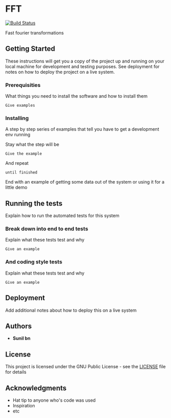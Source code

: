 # FFT

[![Build Status](https://api.travis-ci.org/Sunhick/pyFFT.svg?branch=master)](https://travis-ci.org/Sunhick/pyFFT)

Fast fourier transformations

## Getting Started

These instructions will get you a copy of the project up and running on your local machine for development and testing purposes. See deployment for notes on how to deploy the project on a live system.

### Prerequisities

What things you need to install the software and how to install them

```
Give examples
```

### Installing

A step by step series of examples that tell you have to get a development env running

Stay what the step will be

```
Give the example
```

And repeat

```
until finished
```

End with an example of getting some data out of the system or using it for a little demo

## Running the tests

Explain how to run the automated tests for this system

### Break down into end to end tests

Explain what these tests test and why

```
Give an example
```

### And coding style tests

Explain what these tests test and why

```
Give an example
```

## Deployment

Add additional notes about how to deploy this on a live system

## Authors

* **Sunil bn**

## License

This project is licensed under the GNU Public License - see the [LICENSE](LICENSE) file for details

## Acknowledgments

* Hat tip to anyone who's code was used
* Inspiration
* etc

